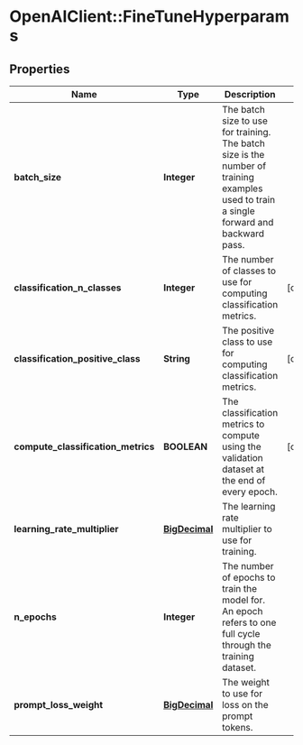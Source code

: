 # OpenAIClient::FineTuneHyperparams

## Properties
Name | Type | Description | Notes
------------ | ------------- | ------------- | -------------
**batch_size** | **Integer** | The batch size to use for training. The batch size is the number of training examples used to train a single forward and backward pass.  | 
**classification_n_classes** | **Integer** | The number of classes to use for computing classification metrics.  | [optional] 
**classification_positive_class** | **String** | The positive class to use for computing classification metrics.  | [optional] 
**compute_classification_metrics** | **BOOLEAN** | The classification metrics to compute using the validation dataset at the end of every epoch.  | [optional] 
**learning_rate_multiplier** | [**BigDecimal**](BigDecimal.md) | The learning rate multiplier to use for training.  | 
**n_epochs** | **Integer** | The number of epochs to train the model for. An epoch refers to one full cycle through the training dataset.  | 
**prompt_loss_weight** | [**BigDecimal**](BigDecimal.md) | The weight to use for loss on the prompt tokens.  | 

